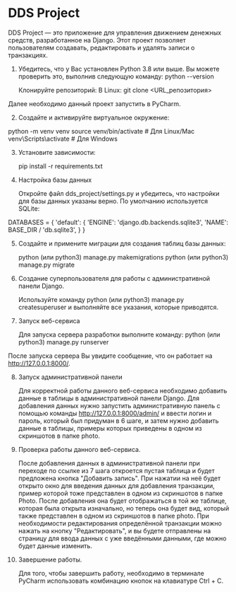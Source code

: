 # DDS Project

DDS Project — это приложение для управления движением денежных средств, разработанное на Django. Этот проект позволяет 
пользователям создавать, редактировать и удалять записи о транзакциях.

1. Убедитесь, что у Вас установлен Python 3.8 или выше. Вы можете проверить это, выполнив следующую команду:
   python --version

    Клонируйте репозиторий:
В Linux:
git clone <URL_репозитория>

Далее необходимо данный проект запустить в PyCharm.

2. Создайте и активируйте виртуальное окружение:

python -m venv venv
source venv/bin/activate  # Для Linux/Mac
venv\Scripts\activate  # Для Windows

3. Установите зависимости:

    pip install -r requirements.txt


4. Настройка базы данных

    Откройте файл dds_project/settings.py и убедитесь, что настройки для базы данных указаны верно. По умолчанию 
используется SQLite:

DATABASES = {
    'default': {
        'ENGINE': 'django.db.backends.sqlite3',
        'NAME': BASE_DIR / 'db.sqlite3',
    }
}

5. Создайте и примените миграции для создания таблиц базы данных:

    python (или python3) manage.py makemigrations
    python (или python3) manage.py migrate

6. Создание суперпользователя для работы с административной панели Django.

    Используйте команду python (или python3) manage.py createsuperuser и выполняйте все указания, которые приводятся.

7. Запуск веб-сервиса

    Для запуска сервера разработки выполните команду:
    python (или python3) manage.py runserver

После запуска сервера Вы увидите сообщение, что он работает на http://127.0.0.1:8000/.

8. Запуск административной панели

    Для корректной работы данного веб-сервиса необходимо добавить данные в таблицы в административной панели Django. 
Для добавления данных нужно запустить административную панель с помощью команды http://127.0.0.1:8000/admin/ и ввести 
логин и пароль, который был придуман в 6 шаге, и затем нужно добавить данные в таблицы, примеры которых приведены 
в одном из скриншотов в папке photo.

9. Проверка работы данного веб-сервиса.

    После добавления данных в административной панели при переходе по ссылке из 7 шага откроется пустая таблица и будет
предложена кнопка "Добавить запись". При нажатии на неё будет открыто окно для введения данных для добавления 
транзакции, пример которой тоже представлен в одном из скриншотов в папке Photo. После добавления она будет отображаться
в той же таблице, которая была открыта изначально, но теперь она будет вид, который также представлен в одном из 
скриншотов в папке photo. При необходимости редактирования определённой транзакции можно нажать на кнопку "Редактировать",
и вы будете отправлены на страницу для ввода данных с уже введёнными данными, где можно будет данные изменить.

10. Завершение работы.

    Для того, чтобы завершить работу, необходимо в терминале PyCharm использовать комбинацию кнопок на клавиатуре 
Ctrl + C.